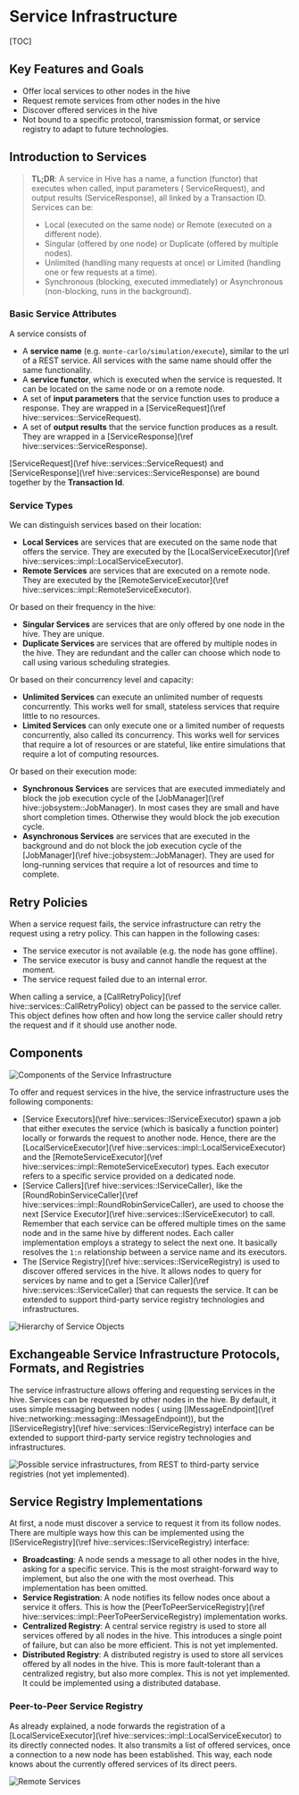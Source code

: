 # Service Infrastructure

[TOC]

## Key Features and Goals

* Offer local services to other nodes in the hive
* Request remote services from other nodes in the hive
* Discover offered services in the hive
* Not bound to a specific protocol, transmission format, or service registry to adapt to future technologies.

## Introduction to Services

> **TL;DR**: A service in Hive has a name, a function (functor) that executes when called, input parameters (
> ServiceRequest), and output results (ServiceResponse), all linked by a Transaction ID. Services can be:
> * Local (executed on the same node) or Remote (executed on a different node).
> * Singular (offered by one node) or Duplicate (offered by multiple nodes).
> * Unlimited (handling many requests at once) or Limited (handling one or few requests at a time).
> * Synchronous (blocking, executed immediately) or Asynchronous (non-blocking, runs in the background).

### Basic Service Attributes

A service consists of

* A **service name** (e.g. `monte-carlo/simulation/execute`), similar to the url of a REST service. All services with
  the same name should offer the same functionality.
* A **service functor**, which is executed when the service is requested. It can be located on the same node or on a
  remote node.
* A set of **input parameters** that the service function uses to produce a response. They are wrapped in
  a [ServiceRequest](\ref hive::services::ServiceRequest).
* A set of **output results** that the service function produces as a result. They are wrapped in
  a [ServiceResponse](\ref hive::services::ServiceResponse).

[ServiceRequest](\ref hive::services::ServiceRequest) and [ServiceResponse](\ref hive::services::ServiceResponse) are
bound together by the **Transaction Id**.

### Service Types

We can distinguish services based on their location:

* **Local Services** are services that are executed on the same node that offers the service. They are executed by the
  [LocalServiceExecutor](\ref hive::services::impl::LocalServiceExecutor).
* **Remote Services** are services that are executed on a remote node. They are executed by the
  [RemoteServiceExecutor](\ref hive::services::impl::RemoteServiceExecutor).

Or based on their frequency in the hive:

* **Singular Services** are services that are only offered by one node in the hive. They are unique.
* **Duplicate Services** are services that are offered by multiple nodes in the hive. They are redundant and the
  caller can choose which node to call using various scheduling strategies.

Or based on their concurrency level and capacity:

* **Unlimited Services** can execute an unlimited number of requests concurrently. This works well for small, stateless
  services that require little to no resources.
* **Limited Services** can only execute one or a limited number of requests concurrently, also called its concurrency.
  This works well for services that require a lot of resources or are stateful, like entire simulations that require a
  lot of computing resources.

Or based on their execution mode:

* **Synchronous Services** are services that are executed immediately and block the job execution cycle of
  the [JobManager](\ref hive::jobsystem::JobManager). In most cases they are small and have short completion times.
  Otherwise they would block the job execution cycle.
* **Asynchronous Services** are services that are executed in the background and do not block the job execution cycle of
  the [JobManager](\ref hive::jobsystem::JobManager). They are used for long-running services that require a lot of
  resources and time to complete.

## Retry Policies

When a service request fails, the service infrastructure can retry the request using a retry policy. This can happen in
the following cases:

* The service executor is not available (e.g. the node has gone offline).
* The service executor is busy and cannot handle the request at the moment.
* The service request failed due to an internal error.

When calling a service, a [CallRetryPolicy](\ref hive::services::CallRetryPolicy) object can be passed to the service
caller. This object defines how often and how long the service caller should retry the request and if it should use
another node.

## Components

![Components of the Service Infrastructure](./images/services-uml.png)

To offer and request services in the hive, the service infrastructure uses the following components:

* [Service Executors](\ref hive::services::IServiceExecutor) spawn a job that either executes the service (which is
  basically a function pointer) locally or forwards the request to another node. Hence, there are
  the [LocalServiceExecutor](\ref hive::services::impl::LocalServiceExecutor) and
  the [RemoteServiceExecutor](\ref hive::services::impl::RemoteServiceExecutor) types. Each executor refers to a
  specific
  service provided on a dedicated node.
* [Service Callers](\ref hive::services::IServiceCaller), like
  the [RoundRobinServiceCaller](\ref hive::services::impl::RoundRobinServiceCaller),
  are used to choose the next [Service Executor](\ref hive::services::IServiceExecutor) to call. Remember that each
  service
  can be offered multiple times on the same node and in the same hive by different nodes. Each caller implementation
  employs a strategy to select the next one. It basically resolves the `1:n` relationship between a service name and its
  executors.
* The [Service Registry](\ref hive::services::IServiceRegistry) is used to discover offered services in the hive. It
  allows nodes to query for services by name and to get a [Service Caller](\ref hive::services::IServiceCaller) that can
  requests the service. It can be extended to support third-party service registry technologies and infrastructures.

![Hierarchy of Service Objects](./images/services-objects.png)

## Exchangeable Service Infrastructure Protocols, Formats, and Registries

The service infrastructure allows offering and requesting services in the hive. Services can be requested by other nodes
in the hive. By default, it uses simple messaging between nodes (
using [IMessageEndpoint](\ref hive::networking::messaging::IMessageEndpoint)), but
the [IServiceRegistry](\ref hive::services::IServiceRegistry) interface can
be extended to support third-party service registry technologies and infrastructures.

![Possible service infrastructures, from REST to third-party service registries (not yet implemented).](./images/service-communication.png)

## Service Registry Implementations

At first, a node must discover a service to request it from its follow nodes. There are multiple ways how this can be
implemented using the [IServiceRegistry](\ref hive::services::IServiceRegistry) interface:

* **Broadcasting**: A node sends a message to all other nodes in the hive, asking for a specific service. This is the
  most straight-forward way to implement, but also the one with the most overhead. This implementation has been omitted.
* **Service Registration**: A node notifies its fellow nodes once about a service it offers. This is how
  the [PeerToPeerServiceRegistry](\ref hive::services::impl::PeerToPeerServiceRegistry) implementation works.
* **Centralized Registry**: A central service registry is used to store all services offered by all nodes in the hive.
  This introduces a single point of failure, but can also be more efficient. This is not yet implemented.
* **Distributed Registry**: A distributed registry is used to store all services offered by all nodes in the hive. This
  is more fault-tolerant than a centralized registry, but also more complex. This is not yet implemented. It could be
  implemented using a distributed database.

### Peer-to-Peer Service Registry

As already explained, a node forwards the registration of
a [LocalServiceExecutor](\ref hive::services::impl::LocalServiceExecutor) to its directly connected nodes. It also
transmits a list of offered services, once a connection to a new node has been established. This way, each node knows
about the currently offered services of its direct peers.

![Remote Services](./images/remote-service.png)
